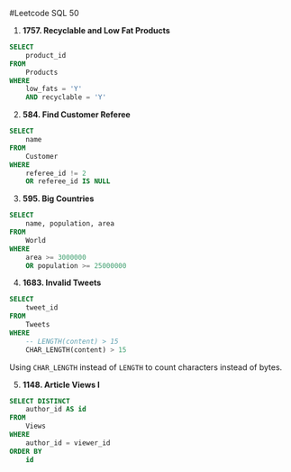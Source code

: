 #Leetcode SQL 50

1. **1757. Recyclable and Low Fat Products**
```sql
SELECT
    product_id
FROM
    Products
WHERE
    low_fats = 'Y'
    AND recyclable = 'Y'
```


2. **584. Find Customer Referee**
```sql
SELECT
    name
FROM
    Customer
WHERE
    referee_id != 2
    OR referee_id IS NULL
```

3. **595. Big Countries**
```sql
SELECT
    name, population, area
FROM
    World
WHERE
    area >= 3000000
    OR population >= 25000000
```

4. **1683. Invalid Tweets**
```sql
SELECT 
    tweet_id
FROM
    Tweets
WHERE 
    -- LENGTH(content) > 15
    CHAR_LENGTH(content) > 15
```
Using `CHAR_LENGTH` instead of `LENGTH` to count characters instead of bytes.

5. **1148. Article Views I**
```sql
SELECT DISTINCT
    author_id AS id
FROM
    Views
WHERE
    author_id = viewer_id
ORDER BY
    id
```

